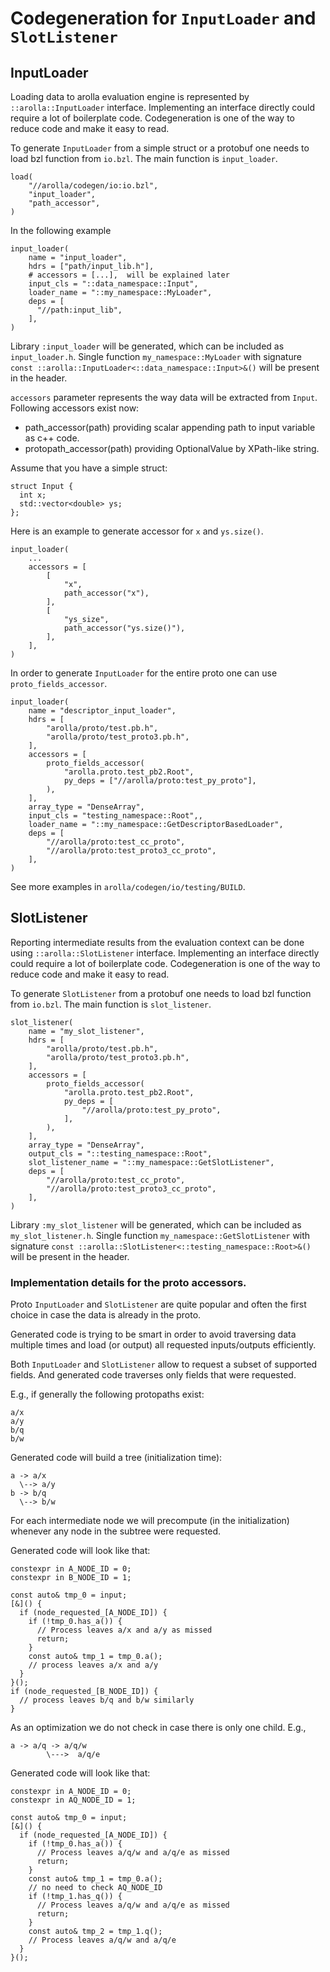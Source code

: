# Codegeneration for `InputLoader` and `SlotListener`

## InputLoader

Loading data to arolla evaluation engine is represented by
`::arolla::InputLoader` interface. Implementing an interface directly could
require a lot of boilerplate code. Codegeneration is one of the way to reduce
code and make it easy to read.

To generate `InputLoader` from a simple struct or a protobuf one needs to load
bzl function from `io.bzl`. The main function is `input_loader`.

```
load(
    "//arolla/codegen/io:io.bzl",
    "input_loader",
    "path_accessor",
)
```

In the following example

```
input_loader(
    name = "input_loader",
    hdrs = ["path/input_lib.h"],
    # accessors = [...],  will be explained later
    input_cls = "::data_namespace::Input",
    loader_name = "::my_namespace::MyLoader",
    deps = [
      "//path:input_lib",
    ],
)
```

Library `:input_loader` will be generated, which can be included as
`input_loader.h`. Single function `my_namespace::MyLoader` with signature
`const ::arolla::InputLoader<::data_namespace::Input>&()` will be present in the
header.

`accessors` parameter represents the way data will be extracted from `Input`.
Following accessors exist now:

* path_accessor(path) providing scalar appending path to input variable as
c++ code.
* protopath_accessor(path) providing OptionalValue by XPath-like string.

Assume that you have a simple struct:

```
struct Input {
  int x;
  std::vector<double> ys;
};
```

Here is an example to generate accessor for `x` and `ys.size()`.

```
input_loader(
    ...
    accessors = [
        [
            "x",
            path_accessor("x"),
        ],
        [
            "ys_size",
            path_accessor("ys.size()"),
        ],
    ],
)
```

In order to generate `InputLoader` for the entire proto one can use
`proto_fields_accessor`.

```
input_loader(
    name = "descriptor_input_loader",
    hdrs = [
        "arolla/proto/test.pb.h",
        "arolla/proto/test_proto3.pb.h",
    ],
    accessors = [
        proto_fields_accessor(
            "arolla.proto.test_pb2.Root",
            py_deps = ["//arolla/proto:test_py_proto"],
        ),
    ],
    array_type = "DenseArray",
    input_cls = "testing_namespace::Root",,
    loader_name = "::my_namespace::GetDescriptorBasedLoader",
    deps = [
        "//arolla/proto:test_cc_proto",
        "//arolla/proto:test_proto3_cc_proto",
    ],
)
```

See more examples in `arolla/codegen/io/testing/BUILD`.

## SlotListener

Reporting intermediate results from the evaluation context can be done using
`::arolla::SlotListener` interface. Implementing an interface directly could
require a lot of boilerplate code. Codegeneration is one of the way to reduce
code and make it easy to read.

To generate `SlotListener` from a protobuf one needs to load
bzl function from `io.bzl`. The main function is `slot_listener`.

```
slot_listener(
    name = "my_slot_listener",
    hdrs = [
        "arolla/proto/test.pb.h",
        "arolla/proto/test_proto3.pb.h",
    ],
    accessors = [
        proto_fields_accessor(
            "arolla.proto.test_pb2.Root",
            py_deps = [
                "//arolla/proto:test_py_proto",
            ],
        ),
    ],
    array_type = "DenseArray",
    output_cls = "::testing_namespace::Root",
    slot_listener_name = "::my_namespace::GetSlotListener",
    deps = [
        "//arolla/proto:test_cc_proto",
        "//arolla/proto:test_proto3_cc_proto",
    ],
)
```

Library `:my_slot_listener` will be generated, which can be included as
`my_slot_listener.h`. Single function `my_namespace::GetSlotListener` with
signature `const ::arolla::SlotListener<::testing_namespace::Root>&()` will be
present in the header.

### Implementation details for the proto accessors.

Proto `InputLoader` and `SlotListener` are quite popular and often the first
choice in case the data is already in the proto.

Generated code is trying to be smart in order to avoid traversing data multiple
times and load (or output) all requested inputs/outputs efficiently.

Both `InputLoader` and `SlotListener` allow to request a subset of supported
fields. And generated code traverses only fields that were requested.

E.g., if generally the following protopaths exist:

```
a/x
a/y
b/q
b/w
```

Generated code will build a tree (initialization time):

```
a -> a/x
  \--> a/y
b -> b/q
  \--> b/w
```

For each intermediate node we will precompute (in the initialization) whenever
any node in the subtree were requested.

Generated code will look like that:

```
constexpr in A_NODE_ID = 0;
constexpr in B_NODE_ID = 1;

const auto& tmp_0 = input;
[&]() {
  if (node_requested_[A_NODE_ID]) {
    if (!tmp_0.has_a()) {
      // Process leaves a/x and a/y as missed
      return;
    }
    const auto& tmp_1 = tmp_0.a();
    // process leaves a/x and a/y
  }
}();
if (node_requested_[B_NODE_ID]) {
  // process leaves b/q and b/w similarly
}
```

As an optimization we do not check in case there is only one child. E.g.,

```
a -> a/q -> a/q/w
        \--->  a/q/e
```

Generated code will look like that:

```
constexpr in A_NODE_ID = 0;
constexpr in AQ_NODE_ID = 1;

const auto& tmp_0 = input;
[&]() {
  if (node_requested_[A_NODE_ID]) {
    if (!tmp_0.has_a()) {
      // Process leaves a/q/w and a/q/e as missed
      return;
    }
    const auto& tmp_1 = tmp_0.a();
    // no need to check AQ_NODE_ID
    if (!tmp_1.has_q()) {
      // Process leaves a/q/w and a/q/e as missed
      return;
    }
    const auto& tmp_2 = tmp_1.q();
    // Process leaves a/q/w and a/q/e
  }
}();
```
